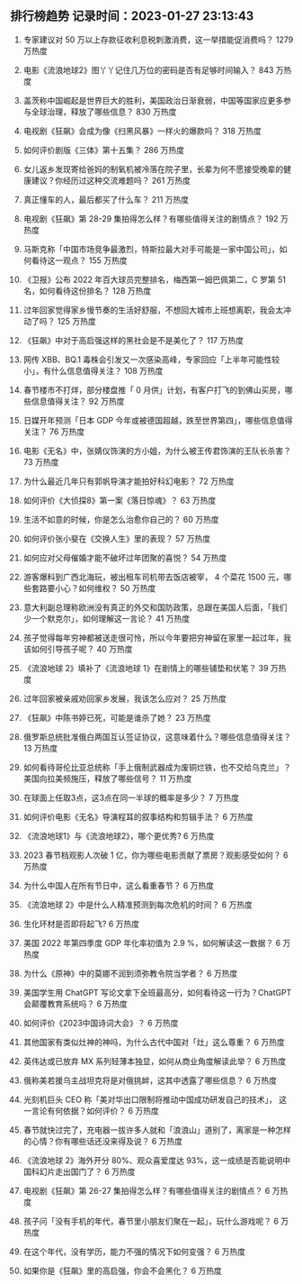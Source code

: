 
## 排行榜趋势 记录时间：2023-01-27 23:13:43
  
  1. 专家建议对 50 万以上存款征收利息税刺激消费，这一举措能促消费吗？ 1279 万热度
    
  2. 电影《流浪地球2》图丫丫记住几万位的密码是否有足够时间输入？ 843 万热度
    
  3. 盖茨称中国崛起是世界巨大的胜利，美国政治日渐衰弱，中国等国家应更多参与全球治理，释放了哪些信息？ 830 万热度
    
  4. 电视剧《狂飙》会成为像《扫黑风暴》一样火的爆款吗？ 318 万热度
    
  5. 如何评价剧版《三体》第十五集？ 286 万热度
    
  6. 女儿返乡发现寄给爸妈的制氧机被冷落在院子里，长辈为何不愿接受晚辈的健康建议？你经历过这种交流难题吗？ 261 万热度
    
  7. 真正懂车的人，最后都买了什么车？ 211 万热度
    
  8. 电视剧《狂飙》第 28-29 集拍得怎么样？有哪些值得关注的剧情点？ 192 万热度
    
  9. 马斯克称「中国市场竞争最激烈，特斯拉最大对手可能是一家中国公司」，如何看待这一观点？ 155 万热度
    
  10. 《卫报》公布 2022 年百大球员完整排名，梅西第一姆巴佩第二，C 罗第 51 名，如何看待这份排名？ 128 万热度
    
  11. 过年回家觉得家乡慢节奏的生活好舒服，不想回大城市上班想离职，我会太冲动了吗？ 125 万热度
    
  12. 《狂飙》中对于高启强这样的黑社会是不是美化了？ 117 万热度
    
  13. 网传 XBB、BQ.1 毒株会引发又一次感染高峰，专家回应「上半年可能性较小」，有什么信息值得关注？ 108 万热度
    
  14. 春节楼市不打烊，部分楼盘推「 0 月供」计划，有客户打飞的到佛山买房，哪些信息值得关注？ 92 万热度
    
  15. 日媒开年预测「日本 GDP 今年或被德国超越，跌至世界第四」，哪些信息值得关注？ 76 万热度
    
  16. 电影《无名》中，张婧仪饰演的方小姐，为什么被王传君饰演的王队长杀害？ 73 万热度
    
  17. 为什么最近几年只有郭帆导演才能拍好科幻电影？ 72 万热度
    
  18. 如何评价《大侦探8》第一案《落日惊魂》？ 63 万热度
    
  19. 生活不如意的时候，你是怎么治愈你自己的？ 60 万热度
    
  20. 如何评价张小斐在《交换人生》里的表现？ 57 万热度
    
  21. 如何应对父母催婚才能不破坏过年团聚的喜悦？ 54 万热度
    
  22. 游客爆料到广西北海玩，被出租车司机带去饭店被宰， 4 个菜花 1500 元，哪些套路要小心？如何维权？ 50 万热度
    
  23. 意大利副总理称欧洲没有真正的外交和国防政策，总跟在美国人后面，「我们少一个默克尔」，如何理解这一言论？ 41 万热度
    
  24. 孩子觉得每年穷神都被送走很可怜，所以今年要把穷神留在家里一起过年，我该如何引导孩子呢？ 40 万热度
    
  25. 《流浪地球 2》填补了《流浪地球 1》在剧情上的哪些铺垫和伏笔？ 39 万热度
    
  26. 过年回家被亲戚劝回家乡发展，我该怎么应对？ 25 万热度
    
  27. 《狂飙》中陈书婷已死，可能是谁杀了她？ 23 万热度
    
  28. 俄罗斯总统批准俄白两国互认签证协议，这意味着什么？哪些信息值得关注？ 13 万热度
    
  29. 如何看待哥伦比亚总统称「手上俄制武器成为废铜烂铁，也不交给乌克兰」？美国向拉美频施压，释放了哪些信号？ 11 万热度
    
  30. 在球面上任取3点，这3点在同一半球的概率是多少？ 7 万热度
    
  31. 如何评价电影《无名》导演程耳的叙事结构和剪辑手法？ 6 万热度
    
  32. 《流浪地球1》与《流浪地球2》，哪个更优秀? 6 万热度
    
  33. 2023 春节档观影人次破 1 亿，你为哪些电影贡献了票房？观影感受如何？ 6 万热度
    
  34. 为什么中国人在所有节日中，这么看重春节？ 6 万热度
    
  35. 《流浪地球 2》中是什么人精准预测到每次危机的时间？ 6 万热度
    
  36. 生化环材是否即将起飞? 6 万热度
    
  37. 美国 2022 年第四季度 GDP 年化率初值为 2.9 %，如何解读这一数据？ 6 万热度
    
  38. 为什么《原神》中的莫娜不润到须弥教令院当学者？ 6 万热度
    
  39. 美国学生用 ChatGPT 写论文拿下全班最高分，如何看待这一行为？ChatGPT 会颠覆教育系统吗？ 6 万热度
    
  40. 如何评价《2023中国诗词大会》？ 6 万热度
    
  41. 其他国家有类似灶神的神吗，为什么古代中国对「灶」这么尊重？ 6 万热度
    
  42. 英伟达或已放弃 MX 系列轻薄本独显，如何从商业角度解读此举？ 6 万热度
    
  43. 俄称美若援乌主战坦克将是对俄挑衅，这其中透露了哪些信息？ 6 万热度
    
  44. 光刻机巨头 CEO 称「美对华出口限制将推动中国成功研发自己的技术」， 这一言论有何依据？如何评价？ 6 万热度
    
  45. 春节就快过完了，充电器一拔许多人就和「浪浪山」道别了，离家是一种怎样的心情？你有哪些话还没来得及说？ 6 万热度
    
  46. 《流浪地球 2》海外开分 80%、观众喜爱度达 93%，这一成绩是否能说明中国科幻片走出国门了？ 6 万热度
    
  47. 电视剧《狂飙》第 26-27 集拍得怎么样？有哪些值得关注的剧情点？ 6 万热度
    
  48. 孩子问「没有手机的年代，春节里小朋友们聚在一起」，玩什么游戏呢？ 6 万热度
    
  49. 在这个年代，没有学历，能力不强的情况下如何变强？ 6 万热度
    
  50. 如果你是《狂飙》里的高启强，你会不会黑化？ 6 万热度
    